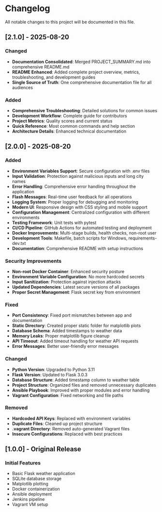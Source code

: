 # Changelog

All notable changes to this project will be documented in this file.

## [2.1.0] - 2025-08-20

### Changed
- **Documentation Consolidated**: Merged PROJECT_SUMMARY.md into comprehensive README.md
- **README Enhanced**: Added complete project overview, metrics, troubleshooting, and development guides
- **Single Source of Truth**: One comprehensive documentation file for all audiences

### Added
- **Comprehensive Troubleshooting**: Detailed solutions for common issues
- **Development Workflow**: Complete guide for contributors
- **Project Metrics**: Quality scores and current status
- **Quick Reference**: Most common commands and help section
- **Architecture Details**: Enhanced technical documentation

## [2.0.0] - 2025-08-20

### Added
- **Environment Variables Support**: Secure configuration with .env files
- **Input Validation**: Protection against malicious inputs and long city names
- **Error Handling**: Comprehensive error handling throughout the application
- **Flash Messages**: Real-time user feedback for all operations
- **Logging System**: Proper logging for debugging and monitoring
- **Modern UI**: Responsive design with CSS styling and mobile support
- **Configuration Management**: Centralized configuration with different environments
- **Testing Framework**: Unit tests with pytest
- **CI/CD Pipeline**: GitHub Actions for automated testing and deployment
- **Docker Improvements**: Multi-stage builds, health checks, non-root user
- **Development Tools**: Makefile, batch scripts for Windows, requirements-dev.txt
- **Documentation**: Comprehensive README with setup instructions

### Security Improvements
- **Non-root Docker Container**: Enhanced security posture
- **Environment Variable Configuration**: No more hardcoded secrets
- **Input Sanitization**: Protection against injection attacks
- **Updated Dependencies**: Latest secure versions of all packages
- **Proper Secret Management**: Flask secret key from environment

### Fixed
- **Port Consistency**: Fixed port mismatches between app and documentation  
- **Static Directory**: Created proper static folder for matplotlib plots
- **Database Schema**: Added timestamps to weather data
- **Memory Leaks**: Proper matplotlib figure cleanup
- **API Timeout**: Added timeout handling for weather API requests
- **Error Messages**: Better user-friendly error messages

### Changed
- **Python Version**: Upgraded to Python 3.11
- **Flask Version**: Updated to Flask 3.0.3
- **Database Structure**: Added timestamp column to weather table
- **Project Structure**: Organized files and removed unnecessary duplicates
- **Ansible Playbook**: Improved with proper modules and error handling
- **Vagrant Configuration**: Fixed networking and file paths

### Removed
- **Hardcoded API Keys**: Replaced with environment variables
- **Duplicate Files**: Cleaned up project structure
- **.vagrant Directory**: Removed auto-generated Vagrant files
- **Insecure Configurations**: Replaced with best practices

## [1.0.0] - Original Release

### Initial Features
- Basic Flask weather application
- SQLite database storage
- Matplotlib plotting
- Docker containerization
- Ansible deployment
- Jenkins pipeline
- Vagrant VM setup
